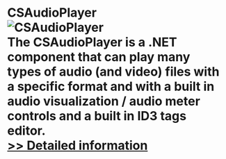 # CSAudioPlayer<br />![CSAudioPlayer](https://mycommerce.akamaized.net/api/pimages/P300914538/BIG/300914538.PNG)<br />The CSAudioPlayer is a .NET component that can play many types of audio (and video) files with a specific format and with a built in audio visualization / audio meter controls and a built in ID3 tags editor.<br />[>> Detailed information](https://secure.shareit.com/shareit/product.html?productid=300914538&affiliateid=200057808)